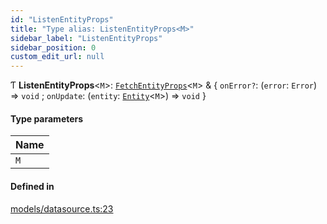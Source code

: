 ```yaml
---
id: "ListenEntityProps"
title: "Type alias: ListenEntityProps<M>"
sidebar_label: "ListenEntityProps"
sidebar_position: 0
custom_edit_url: null
---
```


Ƭ **ListenEntityProps**<`M`\>: [`FetchEntityProps`](../interfaces/FetchEntityProps)<`M`\> & { `onError?`: (`error`: `Error`) => `void` ; `onUpdate`: (`entity`: [`Entity`](../interfaces/Entity)<`M`\>) => `void`  }

#### Type parameters

| Name |
| :------ |
| `M` |

#### Defined in

[models/datasource.ts:23](https://github.com/Camberi/firecms/blob/2d60fba/src/models/datasource.ts#L23)
